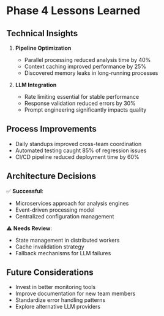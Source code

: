 # Phase 4 Lessons Learned

## Technical Insights
1. **Pipeline Optimization**  
   - Parallel processing reduced analysis time by 40%
   - Context caching improved performance by 25%
   - Discovered memory leaks in long-running processes

2. **LLM Integration**  
   - Rate limiting essential for stable performance
   - Response validation reduced errors by 30%
   - Prompt engineering significantly impacts quality

## Process Improvements
- Daily standups improved cross-team coordination
- Automated testing caught 85% of regression issues
- CI/CD pipeline reduced deployment time by 60%

## Architecture Decisions
✅ **Successful**:
- Microservices approach for analysis engines
- Event-driven processing model
- Centralized configuration management

⚠️ **Needs Review**:
- State management in distributed workers
- Cache invalidation strategy
- Fallback mechanisms for LLM failures

## Future Considerations
- Invest in better monitoring tools
- Improve documentation for new team members
- Standardize error handling patterns
- Explore alternative LLM providers